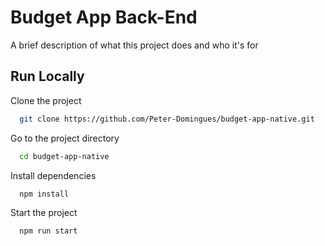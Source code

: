 # Budget App Back-End

A brief description of what this project does and who it's for

## Run Locally

Clone the project

```bash
  git clone https://github.com/Peter-Domingues/budget-app-native.git
```

Go to the project directory

```bash
  cd budget-app-native
```

Install dependencies

```bash
  npm install
```

Start the project

```bash
  npm run start
```
